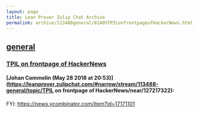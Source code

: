 ```yaml
---
layout: page
title: Lean Prover Zulip Chat Archive 
permalink: archive/113488general/81405TPILonfrontpageofHackerNews.html
---
```


## [general](index.html)
### [TPIL on frontpage of HackerNews](81405TPILonfrontpageofHackerNews.html)

#### [Johan Commelin (May 28 2018 at 20:53)](https://leanprover.zulipchat.com/#narrow/stream/113488-general/topic/TPIL on frontpage of HackerNews/near/127217322):
FYI: https://news.ycombinator.com/item?id=17171101

